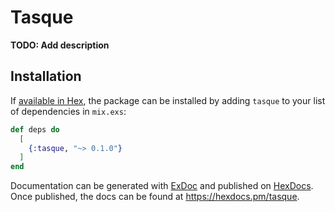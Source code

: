 # Tasque

**TODO: Add description**

## Installation

If [available in Hex](https://hex.pm/docs/publish), the package can be installed
by adding `tasque` to your list of dependencies in `mix.exs`:

```elixir
def deps do
  [
    {:tasque, "~> 0.1.0"}
  ]
end
```

Documentation can be generated with [ExDoc](https://github.com/elixir-lang/ex_doc)
and published on [HexDocs](https://hexdocs.pm). Once published, the docs can
be found at <https://hexdocs.pm/tasque>.

